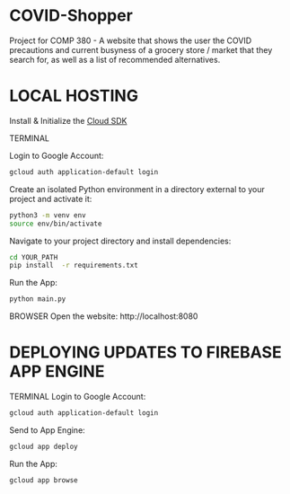 # COVID-Shopper
 Project for COMP 380 - A website that shows the user the COVID precautions and current busyness of a grocery store / market that they search for, as well as a list of recommended alternatives.

# LOCAL HOSTING
   Install & Initialize the [Cloud SDK](https://cloud.google.com/sdk/docs)

   TERMINAL

   Login to Google Account:
   ```bash
   gcloud auth application-default login
   ```

   Create an isolated Python environment in a directory external to your project and activate it:
   ```bash
   python3 -m venv env
   source env/bin/activate
   ```

   Navigate to your project directory and install dependencies:
   ```bash
   cd YOUR_PATH
   pip install  -r requirements.txt
   ```

   Run the App:
   ```python
   python main.py
   ```

   BROWSER
   Open the website:
   http://localhost:8080

# DEPLOYING UPDATES TO FIREBASE APP ENGINE
   TERMINAL
   Login to Google Account:
   ```bash
   gcloud auth application-default login
   ```
   
   Send to App Engine:
   ```bash
   gcloud app deploy
   ```

   Run the App:
   ```bash
   gcloud app browse
   ```
